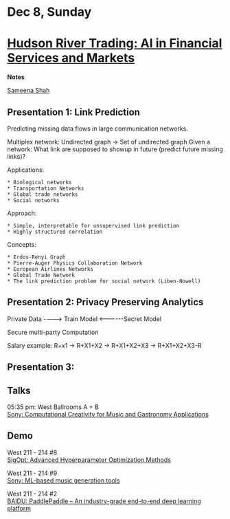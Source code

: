 # Dec 8, Sunday 


# [Hudson River Trading: AI in Financial Services and Markets](https://nips.cc/ExpoConferences/2019/schedule?workshop_id=22)

**Notes**

[Sameena Shah](https://www.linkedin.com/in/sameenashah/)

## Presentation 1: Link Prediction

Predicting missing data flows in large communication networks.

Multiplex network: Undirected graph -> Set of undirected graph
Given a network: 
    What link are supposed to showup in future (predict future missing links)?

Applications:

    * Biological networks
    * Transportation Networks
    * Global trade networks
    * Social networks

Approach:

    * Simple, interpretable for unsupervised link prediction
    * Highly structured correlation

Concepts:

    * Erdos-Renyi Graph
    * Pierre-Auger Physics Collaboration Network
    * European Airlines Networks
    * Global Trade Network
    * The link prediction problem for social network (Liben-Nowell)


## Presentation 2: Privacy Preserving Analytics

Private Data ----> Train Model <------Secret Model

Secure multi-party Computation

Salary example: R+x1 -> R+X1+X2 -> R+X1+X2+X3 -> R+X1+X2+X3-R


## Presentation 3:















## Talks

05:35 pm: West Ballrooms A + B\
[Sony: Computational Creativity for Music and Gastronomy Applications](https://nips.cc/ExpoConferences/2019/schedule?talk_id=59)

## Demo

West 211 - 214 #8\
[SigOpt: Advanced Hyperparameter Optimization Methods](https://nips.cc/ExpoConferences/2019/schedule?demo_id=27)

West 211 - 214 #9\
[Sony: ML-based music generation tools](https://nips.cc/ExpoConferences/2019/schedule?demo_id=29)

West 211 - 214 #2\
[BAIDU: PaddlePaddle – An industry-grade end-to-end deep learning platform](https://nips.cc/ExpoConferences/2019/schedule?demo_id=21)